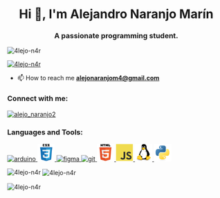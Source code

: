 <h1 align="center">Hi 👋, I'm Alejandro Naranjo Marín</h1>
<h3 align="center">A passionate programming student.</h3>

<p align="left"> <img src="https://komarev.com/ghpvc/?username=4lejo-n4r&label=Profile%20views&color=0e75b6&style=flat" alt="4lejo-n4r" /> </p>

<p align="left"> <a href="https://github.com/ryo-ma/github-profile-trophy"><img src="https://github-profile-trophy.vercel.app/?username=4lejo-n4r" alt="4lejo-n4r" /></a> </p>

- 📫 How to reach me **alejonaranjom4@gmail.com**

<h3 align="left">Connect with me:</h3>
<p align="left">
<a href="https://instagram.com/alejo_naranjo2" target="blank"><img align="center" src="https://raw.githubusercontent.com/rahuldkjain/github-profile-readme-generator/master/src/images/icons/Social/instagram.svg" alt="alejo_naranjo2" height="30" width="40" /></a>
</p>

<h3 align="left">Languages and Tools:</h3>
<p align="left"> <a href="https://www.arduino.cc/" target="_blank" rel="noreferrer"> <img src="https://cdn.worldvectorlogo.com/logos/arduino-1.svg" alt="arduino" width="40" height="40"/> </a> <a href="https://www.w3schools.com/css/" target="_blank" rel="noreferrer"> <img src="https://raw.githubusercontent.com/devicons/devicon/master/icons/css3/css3-original-wordmark.svg" alt="css3" width="40" height="40"/> </a> <a href="https://www.figma.com/" target="_blank" rel="noreferrer"> <img src="https://www.vectorlogo.zone/logos/figma/figma-icon.svg" alt="figma" width="40" height="40"/> </a> <a href="https://git-scm.com/" target="_blank" rel="noreferrer"> <img src="https://www.vectorlogo.zone/logos/git-scm/git-scm-icon.svg" alt="git" width="40" height="40"/> </a> <a href="https://www.w3.org/html/" target="_blank" rel="noreferrer"> <img src="https://raw.githubusercontent.com/devicons/devicon/master/icons/html5/html5-original-wordmark.svg" alt="html5" width="40" height="40"/> </a> <a href="https://developer.mozilla.org/en-US/docs/Web/JavaScript" target="_blank" rel="noreferrer"> <img src="https://raw.githubusercontent.com/devicons/devicon/master/icons/javascript/javascript-original.svg" alt="javascript" width="40" height="40"/> </a> <a href="https://www.linux.org/" target="_blank" rel="noreferrer"> <img src="https://raw.githubusercontent.com/devicons/devicon/master/icons/linux/linux-original.svg" alt="linux" width="40" height="40"/> </a> <a href="https://www.python.org" target="_blank" rel="noreferrer"> <img src="https://raw.githubusercontent.com/devicons/devicon/master/icons/python/python-original.svg" alt="python" width="40" height="40"/> </a> </p>

<p><img align="left" src="https://github-readme-stats.vercel.app/api/top-langs?username=4lejo-n4r&show_icons=true&locale=en&layout=compact" alt="4lejo-n4r" /></p>

<p>&nbsp;<img align="center" src="https://github-readme-stats.vercel.app/api?username=4lejo-n4r&show_icons=true&locale=en" alt="4lejo-n4r" /></p>

<p><img align="center" src="https://github-readme-streak-stats.herokuapp.com/?user=4lejo-n4r&" alt="4lejo-n4r" /></p>
